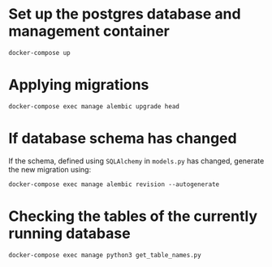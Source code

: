 # Set up the postgres database and management container
```
docker-compose up
```

# Applying migrations
```
docker-compose exec manage alembic upgrade head
```

# If database schema has changed
If the schema, defined using `SQLAlchemy` in `models.py` has changed, generate the new migration using:
```
docker-compose exec manage alembic revision --autogenerate
```

# Checking the tables of the currently running database
```
docker-compose exec manage python3 get_table_names.py
```
